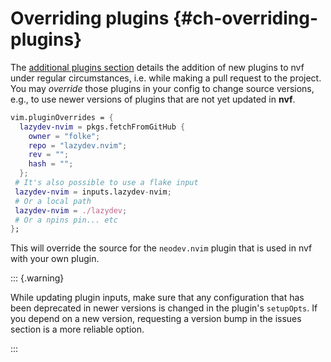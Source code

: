 # Overriding plugins {#ch-overriding-plugins}

The [additional plugins section](#sec-additional-plugins) details the addition
of new plugins to nvf under regular circumstances, i.e. while making a pull
request to the project. You may _override_ those plugins in your config to
change source versions, e.g., to use newer versions of plugins that are not yet
updated in **nvf**.

```nix
vim.pluginOverrides = {
  lazydev-nvim = pkgs.fetchFromGitHub {
    owner = "folke";
    repo = "lazydev.nvim";
    rev = "";
    hash = "";
  };
 # It's also possible to use a flake input
 lazydev-nvim = inputs.lazydev-nvim;
 # Or a local path 
 lazydev-nvim = ./lazydev;
 # Or a npins pin... etc
};
```

This will override the source for the `neodev.nvim` plugin that is used in nvf
with your own plugin.

::: {.warning}

While updating plugin inputs, make sure that any configuration that has been
deprecated in newer versions is changed in the plugin's `setupOpts`. If you
depend on a new version, requesting a version bump in the issues section is a
more reliable option.

:::
